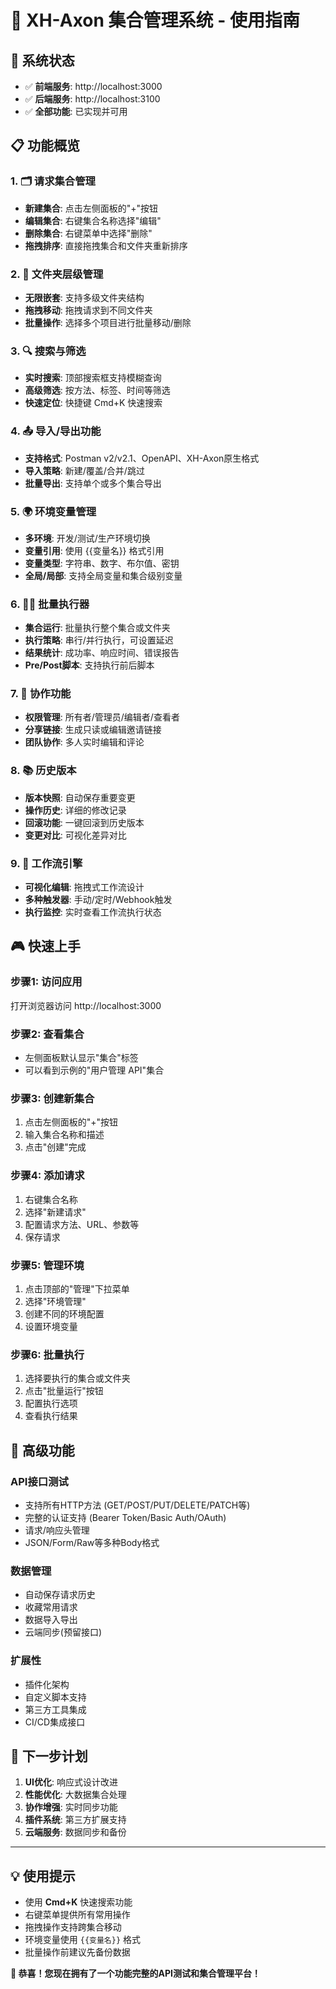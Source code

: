 # 🎯 XH-Axon 集合管理系统 - 使用指南

## 🚀 系统状态
- ✅ **前端服务**: http://localhost:3000
- ✅ **后端服务**: http://localhost:3100
- ✅ **全部功能**: 已实现并可用

## 📋 功能概览

### 1. 🗂️ 请求集合管理
- **新建集合**: 点击左侧面板的"+"按钮
- **编辑集合**: 右键集合名称选择"编辑"
- **删除集合**: 右键菜单中选择"删除"
- **拖拽排序**: 直接拖拽集合和文件夹重新排序

### 2. 📁 文件夹层级管理
- **无限嵌套**: 支持多级文件夹结构
- **拖拽移动**: 拖拽请求到不同文件夹
- **批量操作**: 选择多个项目进行批量移动/删除

### 3. 🔍 搜索与筛选
- **实时搜索**: 顶部搜索框支持模糊查询
- **高级筛选**: 按方法、标签、时间等筛选
- **快速定位**: 快捷键 Cmd+K 快速搜索

### 4. 📤 导入/导出功能
- **支持格式**: Postman v2/v2.1、OpenAPI、XH-Axon原生格式
- **导入策略**: 新建/覆盖/合并/跳过
- **批量导出**: 支持单个或多个集合导出

### 5. 🌍 环境变量管理
- **多环境**: 开发/测试/生产环境切换
- **变量引用**: 使用 {{变量名}} 格式引用
- **变量类型**: 字符串、数字、布尔值、密钥
- **全局/局部**: 支持全局变量和集合级别变量

### 6. 🏃‍♂️ 批量执行器
- **集合运行**: 批量执行整个集合或文件夹
- **执行策略**: 串行/并行执行，可设置延迟
- **结果统计**: 成功率、响应时间、错误报告
- **Pre/Post脚本**: 支持执行前后脚本

### 7. 👥 协作功能
- **权限管理**: 所有者/管理员/编辑者/查看者
- **分享链接**: 生成只读或编辑邀请链接
- **团队协作**: 多人实时编辑和评论

### 8. 📚 历史版本
- **版本快照**: 自动保存重要变更
- **操作历史**: 详细的修改记录
- **回滚功能**: 一键回滚到历史版本
- **变更对比**: 可视化差异对比

### 9. 🔄 工作流引擎
- **可视化编辑**: 拖拽式工作流设计
- **多种触发器**: 手动/定时/Webhook触发
- **执行监控**: 实时查看工作流执行状态

## 🎮 快速上手

### 步骤1: 访问应用
打开浏览器访问 http://localhost:3000

### 步骤2: 查看集合
- 左侧面板默认显示"集合"标签
- 可以看到示例的"用户管理 API"集合

### 步骤3: 创建新集合
1. 点击左侧面板的"+"按钮
2. 输入集合名称和描述
3. 点击"创建"完成

### 步骤4: 添加请求
1. 右键集合名称
2. 选择"新建请求"
3. 配置请求方法、URL、参数等
4. 保存请求

### 步骤5: 管理环境
1. 点击顶部的"管理"下拉菜单
2. 选择"环境管理"
3. 创建不同的环境配置
4. 设置环境变量

### 步骤6: 批量执行
1. 选择要执行的集合或文件夹
2. 点击"批量运行"按钮
3. 配置执行选项
4. 查看执行结果

## 🔧 高级功能

### API接口测试
- 支持所有HTTP方法 (GET/POST/PUT/DELETE/PATCH等)
- 完整的认证支持 (Bearer Token/Basic Auth/OAuth)
- 请求/响应头管理
- JSON/Form/Raw等多种Body格式

### 数据管理
- 自动保存请求历史
- 收藏常用请求
- 数据导入导出
- 云端同步(预留接口)

### 扩展性
- 插件化架构
- 自定义脚本支持
- 第三方工具集成
- CI/CD集成接口

## 🎯 下一步计划

1. **UI优化**: 响应式设计改进
2. **性能优化**: 大数据集合处理
3. **协作增强**: 实时同步功能
4. **插件系统**: 第三方扩展支持
5. **云端服务**: 数据同步和备份

---

## 💡 使用提示

- 使用 **Cmd+K** 快速搜索功能
- 右键菜单提供所有常用操作
- 拖拽操作支持跨集合移动
- 环境变量使用 `{{变量名}}` 格式
- 批量操作前建议先备份数据

**🎉 恭喜！您现在拥有了一个功能完整的API测试和集合管理平台！**
